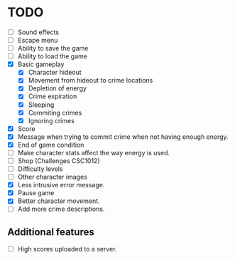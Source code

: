 # TODO

- [ ] Sound effects
- [ ] Escape menu
- [ ] Ability to save the game
- [ ] Ability to load the game
- [x] Basic gameplay
  - [x] Character hideout
  - [x] Movement from hideout to crime locations
  - [x] Depletion of energy
  - [x] Crime expiration
  - [x] Sleeping
  - [x] Commiting crimes
  - [x] Ignoring crimes
- [x] Score
- [x] Message when trying to commit crime when not having enough energy.
- [x] End of game condition
- [ ] Make character stats affect the way energy is used.
- [ ] Shop (Challenges CSC1012)
- [ ] Difficulty levels
- [ ] Other character images
- [x] Less intrusive error message.
- [x] Pause game
- [x] Better character movement.
- [ ] Add more crime descriptions.

## Additional features

- [ ] High scores uploaded to a server.
